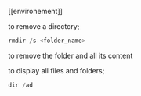 [[environement]]

to remove a directory;
```js
rmdir /s <folder_name>
```
to remove the folder and all its content

to display all files and folders;
```js
dir /ad
```